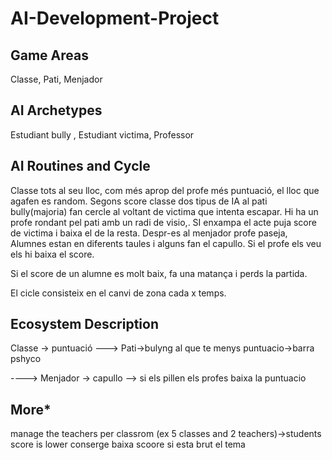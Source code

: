 # AI-Development-Project



## Game Areas

Classe, Pati, Menjador

## AI Archetypes

Estudiant bully , Estudiant victima, Professor

## AI Routines  and Cycle

Classe tots al seu lloc, com més aprop del profe més puntuació, el lloc que agafen es random.  Segons score classe dos tipus de IA al pati bully(majoria) fan cercle al voltant de victima que intenta escapar. Hi ha un profe rondant pel pati amb un radi de visio,. SI enxampa el acte puja score de victima i baixa el de la resta. Despr-es al menjador profe paseja, Alumnes estan en diferents taules i alguns fan el capullo. Si el profe els veu els hi baixa el score. 

Si el score de un alumne es molt baix, fa una matança i perds la partida.

El cicle consisteix en el canvi de zona cada x temps.





## Ecosystem Description

Classe -> puntuació ---> Pati->bulyng al que te menys puntuacio->barra pshyco 

----> Menjador -> capullo --> si els pillen els profes baixa la puntuacio

## More*

manage the teachers per classrom (ex 5 classes and 2 teachers)->students score is lower 
conserge baixa scoore si esta brut el tema
    


